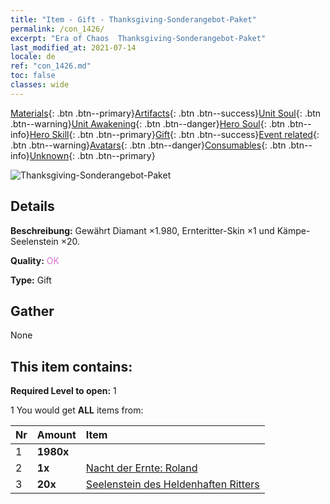 ```yaml
---
title: "Item - Gift - Thanksgiving-Sonderangebot-Paket"
permalink: /con_1426/
excerpt: "Era of Chaos  Thanksgiving-Sonderangebot-Paket"
last_modified_at: 2021-07-14
locale: de
ref: "con_1426.md"
toc: false
classes: wide
---
```

 [Materials](/ItemsDE/){: .btn .btn--primary}[Artifacts](/ItemsDE/Artifacts/){: .btn .btn--success}[Unit Soul](/ItemsDE/UnitSoul/){: .btn .btn--warning}[Unit Awakening](/ItemsDE/UnitAwakening/){: .btn .btn--danger}[Hero Soul](/ItemsDE/HeroSoul/){: .btn .btn--info}[Hero Skill](/ItemsDE/HeroSkill/){: .btn .btn--primary}[Gift](/ItemsDE/Gift/){: .btn .btn--success}[Event related](/ItemsDE/Events/){: .btn .btn--warning}[Avatars](/ItemsDE/Avatars/){: .btn .btn--danger}[Consumables](/ItemsDE/Consumables/){: .btn .btn--info}[Unknown](/ItemsDE/Unknown/){: .btn .btn--primary}

 ![Thanksgiving-Sonderangebot-Paket](/images/t/i_907040.png)

## Details
 **Beschreibung:** Gewährt Diamant ×1.980, Ernteritter-Skin ×1 und Kämpe-Seelenstein ×20.

 **Quality:** <span style="color: #DA70D6">OK</span>

 **Type:** Gift

## Gather

  None

## This item contains:

 **Required Level to open:** 1

 1 You would get **ALL** items  from:

  | Nr | Amount |     Item    |
  |:---|:-------|:------------|
  | 1 |  **1980x** | <i class="fas fa-gem"/> |  | 
  | 2 |  **1x** | [Nacht der Ernte: Roland](/ItemsDE/con_1034/) |  | 
  | 3 |  **20x** | [Seelenstein des Heldenhaften Ritters](/ItemsDE/unt_287/) |  | 
